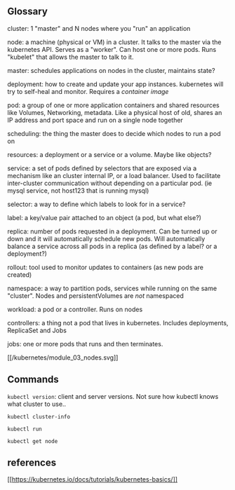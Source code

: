 ## Glossary

cluster: 1 "master" and N nodes where you "run" an application

node: a machine (physical or VM) in a cluster. It talks to the master via the kubernetes API. Serves as a "worker". Can host one or more pods. Runs "kubelet" that allows the master to talk to it.

master: schedules applications on nodes in the cluster, maintains state?

deployment: how to create and update your app instances. kubernetes will try to self-heal and monitor. Requires a _container image_ 

pod: a group of one or more application containers and shared resources like Volumes, Networking, metadata. Like a physical host of old, shares an IP address and port space and run on a single node together

scheduling: the thing the master does to decide which nodes to run a pod on

resources: a deployment or a service or a volume. Maybe like objects?

service: a set of pods defined by selectors that are exposed via a mechanism like an cluster internal IP, or a load balancer. Used to facilitate inter-cluster communication without depending on a particular pod. (ie mysql service, not host123 that is running mysql)

selector: a way to define which labels to look for in a service?

label: a key/value pair attached to an object (a pod, but what else?)

replica: number of pods requested in a deployment. Can be turned up or down and it will automatically schedule new pods. Will automatically balance a service across all pods in a replica (as defined by a label? or a deployment?)


rollout: tool used to monitor updates to containers (as new pods are created)

namespace: a way to partition pods, services while running on the same "cluster". Nodes and persistentVolumes are _not_ namespaced

workload: a pod or a controller. Runs on nodes

controllers: a thing not a pod that lives in kubernetes. Includes deployments, ReplicaSet and Jobs

jobs: one or more pods that runs and then terminates.

[[/kubernetes/module_03_nodes.svg]]

## Commands

`kubectl version`: client and server versions. Not sure how kubectl knows what cluster to use..

`kubectl cluster-info`

`kubectl run`

`kubectl get node`

## references

[[https://kubernetes.io/docs/tutorials/kubernetes-basics/]]
